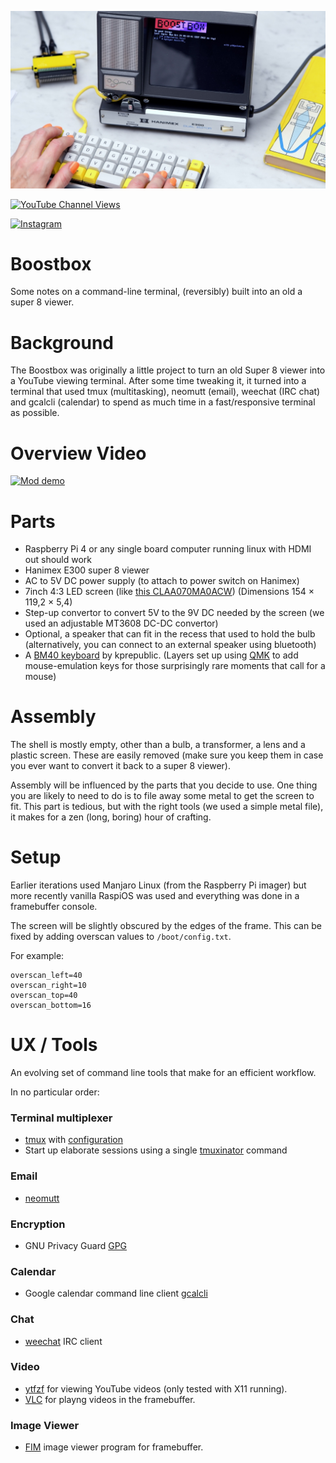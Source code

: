 ![Action Shot](/images/OscilloscopeBoostbox.jpg)


[![YouTube Channel Views](https://img.shields.io/youtube/channel/views/UCz5BOU9J9pB_O0B8-rDjCWQ?label=YouTube&style=social)](https://www.youtube.com/channel/UCz5BOU9J9pB_O0B8-rDjCWQ)

[![Instagram](https://img.shields.io/badge/Instagram-E4405F?style=for-the-badge&logo=instagram&logoColor=white)](https://www.instagram.com/v_e_e_b/)

# Boostbox

Some notes on a command-line terminal, (reversibly) built into an old a super 8 viewer.


# Background

The Boostbox was originally a little project to turn an old Super 8 viewer into a YouTube viewing terminal. After some time tweaking it, it turned into a terminal that used tmux (multitasking), neomutt (email), weechat (IRC chat) and gcalcli (calendar) to spend as much time in a fast/responsive terminal as possible.

# Overview Video

[![Mod demo](http://img.youtube.com/vi/I5iHMEqll0Q/0.jpg)](http://www.youtube.com/watch?v=I5iHMEqll0Q "Video Title") 

# Parts
- Raspberry Pi 4 or any single board computer running linux with HDMI out should work
- Hanimex E300 super 8 viewer
- AC to 5V DC power supply (to attach to power switch on Hanimex)
- 7inch 4:3 LED screen (like [this CLAA070MA0ACW](https://www.aliexpress.com/item/1005004454598585.html)) (Dimensions 154 × 119,2 × 5,4)
- Step-up convertor to convert 5V to the 9V DC needed by the screen (we used an adjustable MT3608 DC-DC convertor)
- Optional, a speaker that can fit in the recess that used to hold the bulb (alternatively, you can connect to an external speaker using bluetooth)
- A [BM40 keyboard](https://kprepublic.com/products/bm40-rgb-40-hot-swap-custom-mechanical-keyboard-pcb-qmk-underglow-type-c-planck?variant=40660715536547) by kprepublic. (Layers set up using [QMK](https://github.com/qmk/qmk_firmware) to add mouse-emulation keys for those surprisingly rare moments that call for a mouse)
# Assembly

The shell is mostly empty, other than a bulb, a transformer, a lens and a plastic screen. These are easily removed (make sure you keep them in case you ever want to convert it back to a super 8 viewer).

Assembly will be influenced by the parts that you decide to use. One thing you are likely to need to do is to file away some metal to get the screen to fit. This part is tedious, but with the right tools (we used a simple metal file), it makes for a zen (long, boring) hour of crafting.

# Setup

Earlier iterations used Manjaro Linux (from the Raspberry Pi imager) but more recently vanilla RaspiOS was used and everything was done in a framebuffer console. 

The screen will be slightly obscured by the edges of the frame. This can be fixed by adding overscan values to `/boot/config.txt`.

For example:

```
overscan_left=40
overscan_right=10
overscan_top=40
overscan_bottom=16
```

# UX / Tools

An evolving set of command line tools that make for an efficient workflow. 

In no particular order:

### Terminal multiplexer

- [tmux](https://github.com/tmux/tmux/wiki) with [configuration](https://github.com/samoshkin/tmux-config)
- Start up elaborate sessions using a single [tmuxinator](https://github.com/tmuxinator/tmuxinator) command

### Email

- [neomutt](https://github.com/neomutt/neomutt)

### Encryption

- GNU Privacy Guard [GPG](https://gnupg.org/)

### Calendar

- Google calendar command line client [gcalcli](https://github.com/insanum/gcalcli)

### Chat

- [weechat](https://github.com/weechat/weechat) IRC client

### Video

- [ytfzf](https://github.com/pystardust/ytfzf) for viewing YouTube videos (only tested with X11 running).
- [VLC](https://github.com/videolan/vlc) for playng videos in the framebuffer.

### Image Viewer

- [FIM](https://www.nongnu.org/fbi-improved/) image viewer program for framebuffer.




